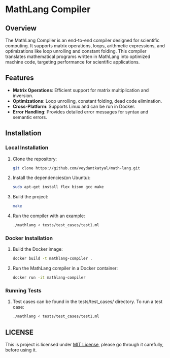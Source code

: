 # MathLang Compiler

## Overview
The MathLang Compiler is an end-to-end compiler designed for scientific computing. It supports matrix operations, loops, arithmetic expressions, and optimizations like loop unrolling and constant folding. This compiler translates mathematical programs written in MathLang into optimized machine code, targeting performance for scientific applications.

## Features
- **Matrix Operations**: Efficient support for matrix multiplication and inversion.
- **Optimizations**: Loop unrolling, constant folding, dead code elimination.
- **Cross-Platform**: Supports Linux and can be run in Docker.
- **Error Handling**: Provides detailed error messages for syntax and semantic errors.

## Installation

### Local Installation
1. Clone the repository:
   ```bash
   git clone https://github.com/veydantkatyal/math-lang.git
2. Install the dependencies(on Ubuntu):
    ```bash
    sudo apt-get install flex bison gcc make
3. Build the project:
    ```bash
    make
4. Run the compiler with an example:
    ```bash
    ./mathlang < tests/test_cases/test1.ml

### Docker Installation
1. Build the Docker image:
    ```bash
    docker build -t mathlang-compiler .
2. Run the MathLang compiler in a Docker container:
    ```bash
    docker run -it mathlang-compiler

### Running Tests
1. Test cases can be found in the tests/test_cases/ directory. To run a test case:
    ```bash
    ./mathlang < tests/test_cases/test1.ml

## LICENSE
This is project is licensed under [MIT License](https://github.com/veydantkatyal/math-lang/blob/main/LICENSE), please go through it carefully, before using it.


